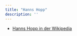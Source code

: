 ```yaml
---
title: "Hanns Hopp"
description: ''
---
```


* [Hanns Hopp in der Wikipedia](https://de.wikipedia.org/wiki/Hanns_Hopp)

